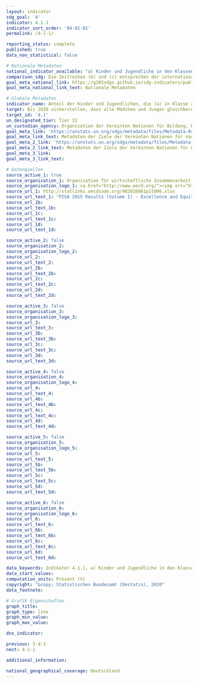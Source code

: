```yaml
---
layout: indicator
sdg_goal: '4'
indicator: 4.1.1
indicator_sort_order: '04-01-01'
permalink: /4-1-1/

reporting_status: complete
published: true
data_non_statistical: false

# Nationale Metadaten
national_indicator_available: "a) Kinder und Jugendliche in den Klassen 2/3 mit einem Mindestleistungsniveau in: Lesen (i) Mathematik (ii) <br> b) Kinder und Jugendliche am Ende der Grundschule mit einem Mindestleistungsniveau in: Lesen (i) Mathematik (ii) <br> c) Kinder und Jugendliche am Ende der Sekundarstufe I mit einem Mindestleistungsniveau in: Lesen (i) Mathematik (ii)"
comparison_sdg: Die Zeitreihen (b) und (c) entsprechen der internationalen Metadatenbeschreibung.
goal_meta_national_link: https://g205sdgs.github.io/sdg-indicators/public/MetaDe/4.1.1.pdf
goal_meta_national_link_text: Nationale Metadaten

# Globale Metadaten
indicator_name: Anteil der Kinder und Jugendlichen, die (a) in Klasse 2/3; (b) am Ende der Grundschule; und (c) am Ende der Sekundarstufe I ein Mindestleistungsniveau in (i) Lesen und (ii) Mathematik erreichen, nach Geschlecht
target: Bis 2030 sicherstellen, dass alle Mädchen und Jungen gleichberechtigt eine kostenlose und hochwertige Grund- und Sekundarschulbildung abschließen, die zu brauchbaren und effektiven Lernergebnissen führt
target_id: '4.1'
un_designated_tier: Tier II
un_custodian_agency: Organisation der Vereinten Nationen für Bildung, Wissenschaft und Kultur - Statistische Behörde (UNESCO-UIS)
goal_meta_link: 'https://unstats.un.org/sdgs/metadata/files/Metadata-04-01-01A.pdf'
goal_meta_link_text: Metadaten der Ziele der Vereinten Nationen für nachhaltige Entwicklung (4.1.1 (a))
goal_meta_2_link: 'https://unstats.un.org/sdgs/metadata/files/Metadata-04-01-01BC.pdf'
goal_meta_2_link_text: Metadaten der Ziele der Vereinten Nationen für nachhaltige Entwicklung (4.1.1 (b und c))
goal_meta_3_link: 
goal_meta_3_link_text: 

# Datenquellen
source_active_1: true
source_organisation_1: Organisation für wirtschaftliche Zusammenarbeit und Entwicklung (OECD)
source_organisation_logo_1: <a href="http://www.oecd.org/"><img src="https://g205sdgs.github.io/sdg-indicators/public/logos/oecd.png" alt="Logo oecd" /></a>
source_url_1: http://statlinks.oecdcode.org/982016061p1t006.xlsx
source_url_text_1: "PISA 2015 Results (Volume I) - Excellence and Equity in Education"
source_url_1b: 
source_url_text_1b: 
source_url_1c: 
source_url_text_1c: 
source_url_1d: 
source_url_text_1d: 

source_active_2: false
source_organisation_2: 
source_organisation_logo_2: 
source_url_2: 
source_url_text_2: 
source_url_2b: 
source_url_text_2b: 
source_url_2c: 
source_url_text_2c: 
source_url_2d: 
source_url_text_2d: 

source_active_3: false
source_organisation_3: 
source_organisation_logo_3: 
source_url_3: 
source_url_text_3: 
source_url_3b: 
source_url_text_3b: 
source_url_3c: 
source_url_text_3c: 
source_url_3d: 
source_url_text_3d: 

source_active_4: false
source_organisation_4: 
source_organisation_logo_4: 
source_url_4: 
source_url_text_4: 
source_url_4b: 
source_url_text_4b: 
source_url_4c: 
source_url_text_4c: 
source_url_4d: 
source_url_text_4d: 

source_active_5: false
source_organisation_5: 
source_organisation_logo_5: 
source_url_5: 
source_url_text_5: 
source_url_5b: 
source_url_text_5b: 
source_url_5c: 
source_url_text_5c: 
source_url_5d: 
source_url_text_5d: 

source_active_6: false
source_organisation_6: 
source_organisation_logo_6: 
source_url_6: 
source_url_text_6: 
source_url_6b: 
source_url_text_6b: 
source_url_6c: 
source_url_text_6c: 
source_url_6d: 
source_url_text_6d: 

data_keywords: Indikator 4.1.1, a) Kinder und Jugendliche in den Klassen 2/3 mit einem Mindestleistungsniveau in, Lesen, Mathematik, Kinder und Jugendliche am Ende der Grundschule mit einem Mindestleistungsniveau in, Kinder und Jugendliche am Ende der Sekundarstufe I mit einem Mindestleistungsniveau in, Organisation für wirtschaftliche Zusammenarbeit und Entwicklung (OECD), PISA
data_start_values:
computation_units: Prozent (%)
copyright: "&copy; Statistisches Bundesamt (Destatis), 2020"
data_footnote: 

# Grafik Eigenschaften
graph_title: 
graph_type: line
graph_min_value: 
graph_max_value: 

dns_indicator: 

previous: 3-d-1
next: 4-2-1

additional_information: 

national_geographical_coverage: Deutschland
---
```


